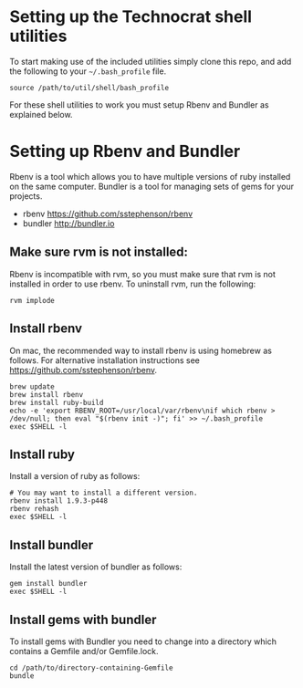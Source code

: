 Setting up the Technocrat shell utilities
=========================================
To start making use of the included utilities simply clone this repo, and add the following to your `~/.bash_profile` file.
```
source /path/to/util/shell/bash_profile
```
For these shell utilities to work you must setup Rbenv and Bundler as explained below.

Setting up Rbenv and Bundler
============================
Rbenv is a tool which allows you to have multiple versions of ruby installed on the same computer. Bundler is a tool for managing sets of gems for your projects.
 - rbenv https://github.com/sstephenson/rbenv
 - bundler http://bundler.io

Make sure rvm is not installed:
-------------------------------
Rbenv is incompatible with rvm, so you must make sure that rvm is not installed in order to use rbenv. To uninstall rvm, run the following:
```
rvm implode
```

Install rbenv
-------------
On mac, the recommended way to install rbenv is using homebrew as follows. For alternative installation instructions see https://github.com/sstephenson/rbenv.
```
brew update
brew install rbenv
brew install ruby-build
echo -e 'export RBENV_ROOT=/usr/local/var/rbenv\nif which rbenv > /dev/null; then eval "$(rbenv init -)"; fi' >> ~/.bash_profile
exec $SHELL -l
```

Install ruby
------------
Install a version of ruby as follows:
```
# You may want to install a different version.
rbenv install 1.9.3-p448
rbenv rehash
exec $SHELL -l
```

Install bundler
---------------
Install the latest version of bundler as follows:
```
gem install bundler
exec $SHELL -l
```

Install gems with bundler
-------------------------
To install gems with Bundler you need to change into a directory which contains a Gemfile and/or Gemfile.lock.
```
cd /path/to/directory-containing-Gemfile
bundle
```
